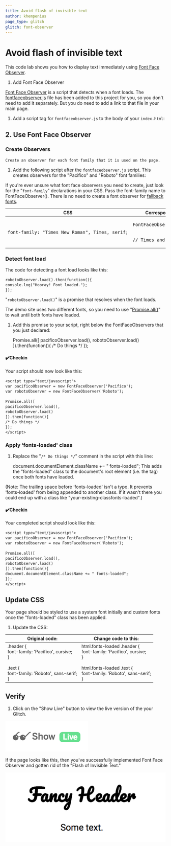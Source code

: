 ```yaml
---
title: Avoid flash of invisible text
author: khempenius
page_type: glitch
glitch: font-observer
---
```


# Avoid flash of invisible text

This code lab shows you how to display text immediately using [Font Face
Observer](https://github.com/bramstein/fontfaceobserver).

1. Add Font Face Observer

[Font Face Observer](https://github.com/bramstein/fontfaceobserver) is a script
that detects when a font loads. The
[fontfaceobserver.js](https://github.com/bramstein/fontfaceobserver/blob/master/fontfaceobserver.js)
file has been added to this project for you, so you don't need to add it
separately. But you do need to add a link to that file in your main page.

1. Add a script tag for `fontfaceobserver.js` to the body of your `index.html`:

    <script src="fontfaceobserver.js" type="text/javascript"></script>
## 2. Use Font Face Observer

### Create Observers

    Create an observer for each font family that it is used on the page.

1. Add the following script after the `fontfaceobserver.js` script. This creates
observers for the "Pacifico" and "Roboto" font families:

    <script type="text/javascript">
    var pacificoObserver = new FontFaceObserver('Pacifico');
    var robotoObserver = new FontFaceObserver('Roboto');
    </script>

If you're ever unsure what font face observers you need to create, just look for
the "`font-family`" declarations in your CSS. Pass the font-family name to
FontFaceObserver(). There is no need to create a font observer for
[fallback fonts](https://developer.mozilla.org/en-US/docs/Web/CSS/font-family#%3Cgeneric-name%3E).

<table>
<thead>
<tr>
<th>CSS</th>
<th>Corresponding Font Face Observer</th>
</tr>
</thead>
<tbody>
<tr>
<td><p><pre>
font-family: "Times New Roman", Times, serif;
</pre></p>

</td>
<td><p><pre>
FontFaceObserver(‘Times New Roman')
<br>
// Times and serif are fallback fonts.
</pre></p>

</td>
</tr>
</tbody>
</table>

### Detect font load

The code for detecting a font load looks like this:

    robotoObserver.load().then(function(){
    console.log("Hooray! Font loaded.");
    });

"`robotoObserver.load()`" is a promise that resolves when the font loads.

The demo site uses two different fonts, so you need to use
"[Promise.all()](https://developer.mozilla.org/en-US/docs/Web/JavaScript/Reference/Global_Objects/Promise/all)"
to wait until both fonts have loaded.

1. Add this promise to your script, right below the FontFaceObservers that you
just declared:

    Promise.all([
    pacificoObserver.load(),
    robotoObserver.load()
    ]).then(function(){
    /* Do things */
    });

#### ✔️Checkin

Your script should now look like this:

    <script type="text/javascript">
    var pacificoObserver = new FontFaceObserver('Pacifico');
    var robotoObserver = new FontFaceObserver('Roboto');

    Promise.all([
    pacificoObserver.load(),
    robotoObserver.load()
    ]).then(function(){
    /* Do things */
    });
    </script>

### Apply ‘fonts-loaded' class

1. Replace the "`/* Do things */`" comment in the script with this line:

    document.documentElement.className += " fonts-loaded";
    This adds the "fonts-loaded" class to the document's root element (i.e. the <html> tag) once both fonts have loaded.

(Note: The trailing space before ‘fonts-loaded' isn't a typo. It prevents
‘fonts-loaded' from being appended to another class. If it wasn't there you
could end up with a class like "your-existing-classfonts-loaded".)

#### ✔️Checkin

Your completed script should look like this:

    <script type="text/javascript">
    var pacificoObserver = new FontFaceObserver('Pacifico');
    var robotoObserver = new FontFaceObserver('Roboto');

    Promise.all([
    pacificoObserver.load(),
    robotoObserver.load()
    ]).then(function(){
    document.documentElement.className += " fonts-loaded";
    });
    </script>

## Update CSS

Your page should be styled to use a system font initially and custom fonts once
the "fonts-loaded" class has been applied.

1. Update the CSS:

<table>
<thead>
<tr>
<th>Original code:</th>
<th>Change code to this:</th>
</tr>
</thead>
<tbody>
<tr>
<td>.header {<br>
    font-family: 'Pacifico', cursive;<br>
}<br>
<br>
.text {<br>
    font-family: 'Roboto', sans-serif;<br>
}</td>
<td>html.fonts-loaded .header {<br>
    font-family: 'Pacifico', cursive;<br>
}<br>
<br>
html.fonts-loaded .text {<br>
    font-family: 'Roboto', sans-serif;<br>
}</td>
</tr>
</tbody>
</table>

## Verify

1. Click on the "Show Live" button to view the live version of the your Glitch.

![image](./show-live.png)

If the page looks like this, then you've successfully implemented Font Face
Observer and gotten rid of the "Flash of Invisible Text."

![image](./fancy-header.png)